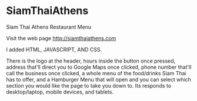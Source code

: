 # SiamThaiAthens
Siam Thai Athens Restaurant Menu

Visit the web page
http://siamthaiathens.com

I added HTML, JAVASCRIPT, AND CSS.

There is the logo at the header, hours inside the button once pressed, address that'll direct you to Google Maps once clicked, phone number that'll call the business once clicked, a whole menu of the food/drinks Siam Thai has to offer, and a Hamburger Menu that will open and you can select which section you would like the page to take you down to. Its responds to desktop/laptop, mobile devices, and tablets.
